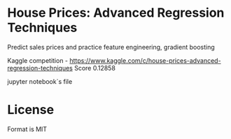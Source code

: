 # House Prices: Advanced Regression Techniques
Predict sales prices and practice feature engineering, gradient boosting

Kaggle competition - https://www.kaggle.com/c/house-prices-advanced-regression-techniques
Score 0.12858

jupyter notebook`s file

# License
Format is MIT
